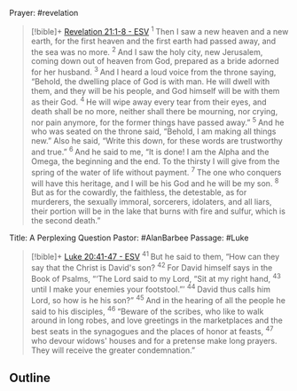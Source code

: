 Prayer: #revelation
> [!bible]+ [Revelation 21:1-8 - ESV](https://bolls.life/ESV/66/21/)
>  <sup> 1 </sup>Then I saw a new heaven and a new earth, for the first heaven and the first earth had passed away, and the sea was no more. <sup> 2 </sup>And I saw the holy city, new Jerusalem, coming down out of heaven from God, prepared as a bride adorned for her husband. <sup> 3 </sup>And I heard a loud voice from the throne saying, “Behold, the dwelling place  of God is with man. He will dwell with them, and they will be his people,  and God himself will be with them as their God. <sup> 4 </sup>He will wipe away every tear from their eyes, and death shall be no more, neither shall there be mourning, nor crying, nor pain anymore, for the former things have passed away.” <sup> 5 </sup>And he who was seated on the throne said, “Behold, I am making all things new.” Also he said, “Write this down, for these words are trustworthy and true.” <sup> 6 </sup>And he said to me, “It is done! I am the Alpha and the Omega, the beginning and the end. To the thirsty I will give from the spring of the water of life without payment. <sup> 7 </sup>The one who conquers will have this heritage, and I will be his God and he will be my son. <sup> 8 </sup>But as for the cowardly, the faithless, the detestable, as for murderers, the sexually immoral, sorcerers, idolaters, and all liars, their portion will be in the lake that burns with fire and sulfur, which is the second death.”

Title: A Perplexing Question
Pastor: #AlanBarbee 
Passage: #Luke
> [!bible]+ [Luke 20:41-47 - ESV](https://bolls.life/ESV/42/20/)
>  <sup> 41 </sup>But he said to them, “How can they say that the Christ is David's son? <sup> 42 </sup>For David himself says in the Book of Psalms,  “‘The Lord said to my Lord, “Sit at my right hand, <sup> 43 </sup>until I make your enemies your footstool.”’ <sup> 44 </sup>David thus calls him Lord, so how is he his son?” <sup> 45 </sup>And in the hearing of all the people he said to his disciples, <sup> 46 </sup>“Beware of the scribes, who like to walk around in long robes, and love greetings in the marketplaces and the best seats in the synagogues and the places of honor at feasts, <sup> 47 </sup>who devour widows' houses and for a pretense make long prayers. They will receive the greater condemnation.”

Outline
- 
# 